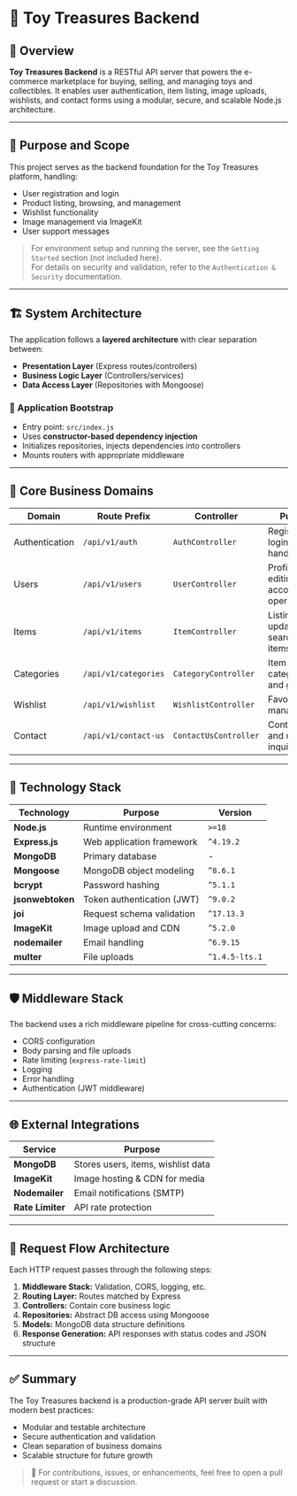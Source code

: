 # 🧸 Toy Treasures Backend

## 📌 Overview

**Toy Treasures Backend** is a RESTful API server that powers the e-commerce marketplace for buying, selling, and managing toys and collectibles. It enables user authentication, item listing, image uploads, wishlists, and contact forms using a modular, secure, and scalable Node.js architecture.

---

## 🎯 Purpose and Scope

This project serves as the backend foundation for the Toy Treasures platform, handling:

- User registration and login
- Product listing, browsing, and management
- Wishlist functionality
- Image management via ImageKit
- User support messages

> For environment setup and running the server, see the `Getting Started` section (not included here).  
> For details on security and validation, refer to the `Authentication & Security` documentation.

---

## 🏗️ System Architecture

The application follows a **layered architecture** with clear separation between:

- **Presentation Layer** (Express routes/controllers)
- **Business Logic Layer** (Controllers/services)
- **Data Access Layer** (Repositories with Mongoose)

### 🔌 Application Bootstrap

- Entry point: `src/index.js`
- Uses **constructor-based dependency injection**
- Initializes repositories, injects dependencies into controllers
- Mounts routers with appropriate middleware

---

## 🧩 Core Business Domains

| Domain        | Route Prefix         | Controller           | Purpose                                |
|---------------|----------------------|-----------------------|----------------------------------------|
| Authentication| `/api/v1/auth`       | `AuthController`      | Register, login, token handling         |
| Users         | `/api/v1/users`      | `UserController`      | Profile editing, account operations     |
| Items         | `/api/v1/items`      | `ItemController`      | Listing, updating, searching items      |
| Categories    | `/api/v1/categories` | `CategoryController`  | Item categorization and grouping        |
| Wishlist      | `/api/v1/wishlist`   | `WishlistController`  | Favorite item management                |
| Contact       | `/api/v1/contact-us` | `ContactUsController` | Contact form and user inquiries         |

---

## 🧪 Technology Stack

| Technology     | Purpose                                | Version     |
|----------------|----------------------------------------|-------------|
| **Node.js**    | Runtime environment                    | `>=18`      |
| **Express.js** | Web application framework              | `^4.19.2`   |
| **MongoDB**    | Primary database                       | -           |
| **Mongoose**   | MongoDB object modeling                | `^8.6.1`    |
| **bcrypt**     | Password hashing                       | `^5.1.1`    |
| **jsonwebtoken**| Token authentication (JWT)           | `^9.0.2`    |
| **joi**        | Request schema validation              | `^17.13.3`  |
| **ImageKit**   | Image upload and CDN                   | `^5.2.0`    |
| **nodemailer** | Email handling                         | `^6.9.15`   |
| **multer**     | File uploads                           | `^1.4.5-lts.1` |

---

## 🛡️ Middleware Stack

The backend uses a rich middleware pipeline for cross-cutting concerns:

- CORS configuration
- Body parsing and file uploads
- Rate limiting (`express-rate-limit`)
- Logging
- Error handling
- Authentication (JWT middleware)

---

## 🌐 External Integrations

| Service       | Purpose                         |
|---------------|----------------------------------|
| **MongoDB**   | Stores users, items, wishlist data |
| **ImageKit**  | Image hosting & CDN for media     |
| **Nodemailer**| Email notifications (SMTP)        |
| **Rate Limiter** | API rate protection            |

---

## 🔁 Request Flow Architecture

Each HTTP request passes through the following steps:

1. **Middleware Stack:** Validation, CORS, logging, etc.
2. **Routing Layer:** Routes matched by Express
3. **Controllers:** Contain core business logic
4. **Repositories:** Abstract DB access using Mongoose
5. **Models:** MongoDB data structure definitions
6. **Response Generation:** API responses with status codes and JSON structure

---

## ✅ Summary

The Toy Treasures backend is a production-grade API server built with modern best practices:

- Modular and testable architecture
- Secure authentication and validation
- Clean separation of business domains
- Scalable structure for future growth

> 📮 For contributions, issues, or enhancements, feel free to open a pull request or start a discussion.
